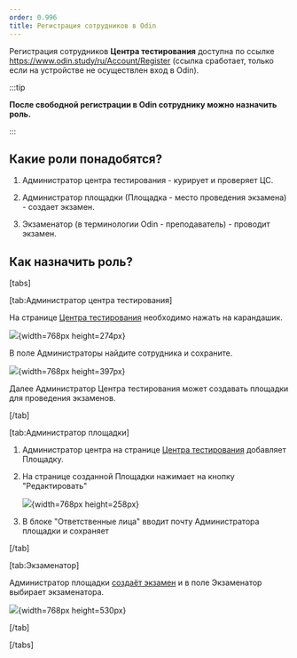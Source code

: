 ```yaml
---
order: 0.996
title: Регистрация сотрудников в Odin
---
```


Регистрация сотрудников **Центра тестирования** доступна по ссылке <https://www.odin.study/ru/Account/Register> (ссылка сработает, только если на устройстве не осуществлен вход в Odin).

:::tip 

**После свободной регистрации в Odin сотруднику можно назначить роль.**

:::

## **Какие роли понадобятся?**

1. Администратор центра тестирования - курирует и проверяет ЦС.

2. Администратор площадки (Площадка - место проведения экзамена) - создает экзамен.

3. Экзаменатор (в терминологии Odin - преподаватель) - проводит экзамен.

## **Как назначить роль?**

[tabs]

[tab:Администратор центра тестирования]

На странице [Центра тестирования](https://www.odin.study/ru/Division/Info/2924) необходимо нажать на карандашик.

![](./registraciya-sotrudnikov-v-odin.png){width=768px height=274px}

В поле Администраторы найдите сотрудника и сохраните.

![](./registraciya-sotrudnikov-v-odin-2.png){width=768px height=397px}

Далее Администратор Центра тестирования может создавать площадки для проведения экзаменов.

[/tab]

[tab:Администратор площадки]

1. Администратор центра на странице [Центра тестирования](https://www.odin.study/ru/Division/Info/2924) добавляет Площадку.

2. На странице созданной Площадки нажимает на кнопку "Редактировать"

   ![](./registraciya-sotrudnikov-v-odin-3.png){width=768px height=258px}

3. В блоке "Ответственные лица" вводит почту Администратора площадки и сохраняет

[/tab]

[tab:Экзаменатор]

Администратор площадки [создаёт экзамен](./dobavit-ekzamen) и в поле Экзаменатор выбирает экзаменатора.

![](./registraciya-sotrudnikov-v-odin-4.png){width=768px height=530px}

[/tab]

[/tabs]
